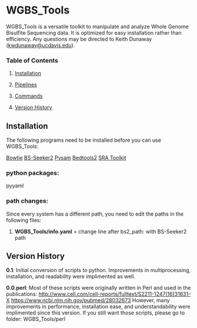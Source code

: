 # WGBS_Tools

WGBS_Tools is a versatile toolkit to manipulate and analyze Whole Genome Bisulfite Sequencing data. It is optimized for easy installation rather than efficiency. Any questions may be directed to Keith Dunaway (kwdunaway@ucdavis.edu).

### Table of Contents

1. [Installation](#Installation)

1. [Pipelines](#Pipelines)

1. [Commands](#Commands)

1. [Version History](#VersionHistory)

## <a name="Installation"> Installation </a>

The following programs need to be installed before you can use WGBS_Tools:

  [Bowtie](http://bowtie-bio.sourceforge.net/manual.shtml)
  [BS-Seeker2](https://github.com/BSSeeker/BSseeker2)
  [Pysam](https://github.com/pysam-developers/pysam)
  [Bedtools2](https://github.com/arq5x/bedtools2)
  [SRA Toolkit](http://www.ncbi.nlm.nih.gov/books/NBK158900/)

### python packages:
pyyaml

### path changes:
Since every system has a different path, you need to edit the paths in the following files:

1. **WGBS_Tools/info.yaml** = change line after bs2_path: with BS-Seeker2 path


## <a name="VersionHistory"> Version History </a>
__0.1__:
Initial conversion of scripts to python. Improvements in multiprocessing, installation, and readability were implimented as well.

__0.0.perl__:
Most of these scripts were originally written in Perl and used in the publications:
http://www.cell.com/cell-reports/fulltext/S2211-1247(16)31631-X
https://www.ncbi.nlm.nih.gov/pubmed/28032673
However, many improvements in performance, installation ease, and understandability were implimented since this version. If you still want those scripts, please go to folder: WGBS_Tools/perl

